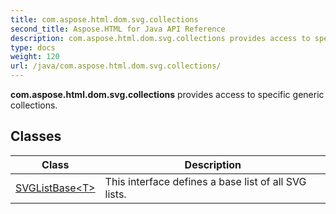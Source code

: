 ```yaml
---
title: com.aspose.html.dom.svg.collections
second_title: Aspose.HTML for Java API Reference
description: com.aspose.html.dom.svg.collections provides access to specific generic collections
type: docs
weight: 120
url: /java/com.aspose.html.dom.svg.collections/
---
```

**com.aspose.html.dom.svg.collections** provides access to specific generic collections.

## Classes

| Class | Description |
| --- | --- |
| [SVGListBase&lt;T&gt;](./svglistbase-1/) | This interface defines a base list of all SVG lists. |
